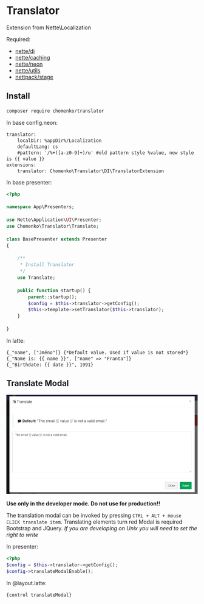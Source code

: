 Translator
==========
Extension from Nette\Localization

Required:
- [nette/di](https://github.com/nette/di)
- [nette/caching](https://github.com/nette/caching)
- [nette/neon](https://github.com/nette/neon)
- [nette/utils](https://github.com/nette/utils)
- [nettpack/stage](https://github.com/nettpack/stage)

## Install


````bash
composer require chomenko/translator
````

In base config.neon:
````neon
translator:
    localDir: %appDir%/Localization
    defaultLang: cs
    #pattern: '/%+([a-z0-9]+)/u' #old pattern style %value, new style is {{ value }}
extensions:
    translator: Chomenko\Translator\DI\TranslatorExtension
````

In base presenter:
````php
<?php

namespace App\Presenters;

use Nette\Application\UI\Presenter;
use Chomenko\Translator\Translate;

class BasePresenter extends Presenter
{
 
    /**
     * Install Translator 
     */
    use Translate;
    
    public function startup() {
        parent::startup();
        $config = $this->translator->getConfig();
        $this->template->setTranslator($this->translator);
    }

}

````

In latte:
````latte
{_"name", ["Jméno"]} {*Default value. Used if value is not stored*}
{_"Name is: {{ name }}", ["name" => "Franta"]}
{_"Birthdate: {{ date }}", 1991}
````

## Translate Modal

![Translate Modal](.docs/modal.PNG?raw=true)

**Use only in the developer mode. Do not use for production!!**

The translation modal can be invoked by pressing ``CTRL + ALT + mouse CLICK translate item``. Translating elements turn red
Modal is required Bootstrap and JQuery. _If you are developing on Unix you will need to set the right to write_

In presenter:
````php
<?php
$config = $this->translator->getConfig();
$config->translateModalEnable();
````

In @layout.latte:
````latte
{control translateModal}
````
